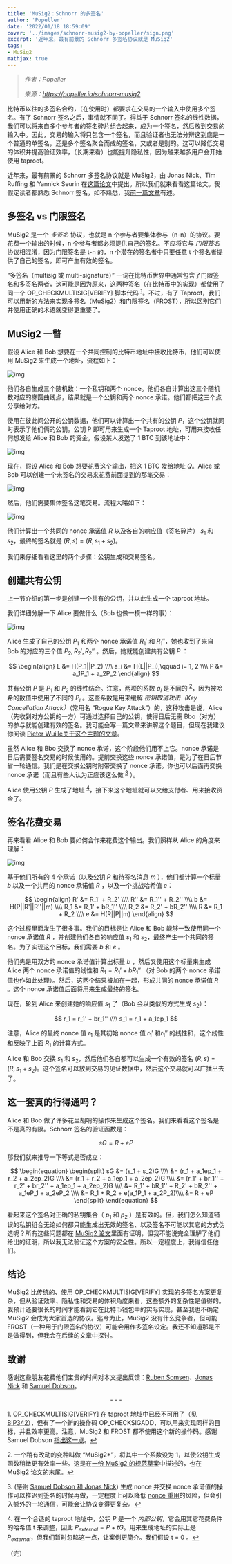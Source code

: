 ```yaml
---
title: 'MuSig2：Schnorr 的多签名'
author: 'Popeller'
date: '2022/01/18 18:59:09'
cover: '../images/schnorr-musig2-by-popeller/sign.png'
excerpt: '近年来，最有前景的 Schnorr 多签名协议就是 MuSig2'
tags:
- MuSig2
mathjax: true
---
```



> *作者：Popeller*
> 
> *来源：<https://popeller.io/schnorr-musig2>*



比特币以往的多签名合约，（在使用时）都要求在交易的一个输入中使用多个签名。有了 Schnorr 签名之后，事情就不同了。得益于 Schnorr 签名的线性数据，我们可以将来自多个参与者的签名碎片组合起来，成为一个签名，然后放到交易的输入中。因此，交易的输入将只包含一个签名，而且验证者也无法分辨这到底是一个普通的单签名，还是多个签名聚合而成的签名，又或者是别的。这可以降低交易的体积并提高验证效率，（长期来看）也能提升隐私性，因为越来越多用户会开始使用 taproot。

近年来，最有前景的 Schnorr 多签名协议就是 MuSig2，由 Jonas Nick、Tim Ruffing 和 Yannick Seurin 在[这篇论文](https://eprint.iacr.org/2020/1261.pdf)中提出。所以我们就来看看这篇论文。我假定读者都熟悉 Schnorr 签名，如不熟悉，我[前一篇文章](https://popeller.io/schnorr-basics)有述。

## 多签名 vs 门限签名

MuSig2 是一个 *多签名* 协议，也就是 n 个参与者要集体参与（n-n）的协议。要花费一个输出的时候，n 个参与者都必须提供自己的签名。不应将它与 *门限签名* 协议相混淆，因为门限签名是 t-n 的，n 个潜在的签名者中只要任意 t 个签名者提供了自己的签名，即可产生有效的签名。

“多签名（multisig 或 multi-signature）” 一词在比特币世界中通常包含了门限签名和多签名两者，这可能是因为原来，这两种签名（在比特币中的实现）都使用了同一个  OP_CHECKMULTISIG[VERIFY] 脚本代码 <sup><a href="#note1" id="jump-1">1</a></sup>。不过，有了 Taproot，我们可以用新的方法来实现多签名（MuSig2）和门限签名（FROST），所以区别它们并使用正确的术语就变得更重要了。

## MuSig2 一瞥

假设 Alice 和 Bob 想要在一个共同控制的比特币地址中接收比特币，他们可以使用 MuSig2 来生成一个地址，流程如下：

![img](../images/schnorr-musig2-by-popeller/-pubkey.png)

他们各自生成三个随机数：一个私钥和两个 nonce。他们各自计算出这三个随机数对应的椭圆曲线点，结果就是一个公钥和两个 nonce 承诺。他们都把这三个点分享给对方。

使用在彼此间公开的公钥数据，他们可以计算出一个共有的公钥 $P$，这个公钥就同时表示了他们俩的公钥。公钥 P 即可用来生成一个 Taproot 地址，可用来接收任何想发给 Alice 和 Bob 的资金。假设某人发送了 1 BTC 到该地址中：

![img](../images/schnorr-musig2-by-popeller/ding-tx.png)

现在，假设 Alice 和 Bob 想要花费这个输出，把这 1 BTC 发给地址 $Q$。Alice 或 Bob 可以创建一个未签名的交易来花费前面提到的那笔交易：

![img](../images/schnorr-musig2-by-popeller/ding-tx.png)

然后，他们需要集体签名这笔交易。流程大略如下：

![img](../images/schnorr-musig2-by-popeller/sign.png)

他们计算出一个共同的 nonce 承诺值 $R$ 以及各自的响应值（签名碎片） $s_1$ 和 $s_2$，最终的签名就是 $(R, s) = (R, s_1 + s_2)$。

我们来仔细看看这里的两个步骤：公钥生成和交易签名。

## 创建共有公钥

上一节介绍的第一步是创建一个共有的公钥，并以此生成一个 taproot 地址。

我们详细分解一下 Alice 要做什么（Bob 也做一模一样的事）：

![img](../images/schnorr-musig2-by-popeller/ey-zoom.png)

Alice 生成了自己的公钥 $P_1$ 和两个 nonce 承诺值 $R_1'$ 和 $R_1''$，她也收到了来自 Bob 的对应的三个值 $P_2, R_2',R_2''$ 。然后，她就能创建共有公钥 $P$ ：

$$
\begin{align}
L &= H(P_1||P_2) \\\\
a_i &= H(L||P_i),\qquad i= 1, 2 \\\\
P &= a_1P_1 + a_2P_2
\end{align}
$$

共有公钥 $P$ 是 $P_1$ 和 $P_2$ 的线性结合。注意，两项的系数 $a_i$ 是不同的 <sup><a href="#note2" id="jump-2">2</a></sup>，因为被哈希的数值中使用了不同的 $P_i$ 。这些系数是用来缓解 *密钥取消攻击（Key Cancellation Attack）*（常用名 “Rogue Key Attack”）的，这种攻击是说，Alice（先收到对方公钥的一方）可通过选择自己的公钥，使得日后无需 Bbo（对方）的参与就能创建有效的签名。我可能会写一篇文章来讲解这个题目，但现在我建议你阅读 [Pieter Wuille关于这个主题的文章](https://blog.blockstream.com/en-musig-key-aggregation-schnorr-signatures/#naive-schnorr-multi-signatures)。

虽然 Alice 和 Bbo 交换了 nonce 承诺，这个阶段他们用不上它。nonce 承诺是日后需要签名交易的时候使用的。提前交换这些 nonce 承诺值，是为了在日后节省一轮通信。我们是在交换公钥时附带交换了 nonce 承诺。你也可以后面再交换 nonce 承诺（而且有些人认为正应该这么做 <sup><a href="#note3" id="jump-3">3</a></sup> ）。

Alice 使用公钥 $P$ 生成了地址 <sup><a href="#note4" id="jump-4">4</a></sup>，接下来这个地址就可以交给支付者、用来接收资金了。

## 签名花费交易

再来看看 Alice 和 Bob 要如何合作来花费这个输出。我们照样从 Alice 的角度来理解：

![img](../images/schnorr-musig2-by-popeller/gn-zoom.png)

基于他们所有的 4 个承诺（以及公钥  $P$ 和待签名消息  $m$ ），他们都计算一个标量  $b$ 以及一个共用的 nonce 承诺值  $R$ ，以及一个挑战哈希值  $e$：

$$
\begin{align}
R' &= R_1' + R_2' \\\\
R'' &= R_1'' + R_2'' \\\\
b &= H(P||R'||R''||m) \\\\
R_1 &= R_1' + bR_1''  \\\\
R_2 &= R_2' + bR_2''  \\\\
R &= R_1 + R_2 \\\\
e &= H(R||P||m)
\end{align}
$$

这个过程里面发生了很多事。我们的目标是让 Alice 和 Bob 能够一致使用同一个 nonce 承诺值  $R$ ，并创建他们各自的响应值  $s_1$ 和 $s_2$，最终产生一个共同的签名。为了实现这个目标，我们需要  $b$ 和 $e$ 。

他们先是用双方的 nonce 承诺值计算出标量 $b$ ，然后又使用这个标量来生成 Alice 两个 nonce 承诺值的线性和  $R_1 = R_1' + bR_1''$ （对 Bob 的两个 nonce 承诺值也作如此处理）。然后，这两个结果被加在一起，形成共同的 nonce 承诺值 $R$ 。这个 nonce 承诺值后面将用来生成最终的签名。

现在，轮到 Alice 来创建她的响应值 $s_1$ 了（Bob 会以类似的方式生成 $s_2$）：

$$
r_1 = r_1' + br_1'' \\\\
s_1 = r_1 + a_1ep_1
$$

注意，Alice 的最终 nonce 值 $r_1$ 是其初始 nonce 值 $r_1'$ 和$r_1''$ 的线性和，这个线性和反映了上面 $R_1$ 的计算方式。

Alice 和 Bob 交换 $s_1$ 和 $s_2$，然后他们各自都可以生成一个有效的签名 $(R, s) = (R, s_1 + s_2)$。这个签名可以放到交易的见证数据中，然后这个交易就可以广播出去了。

## 这一套真的行得通吗？

Alice 和 Bob 做了许多花里胡哨的操作来生成这个签名。我们来看看这个签名是不是真的有限。Schnorr 签名的验证函数是：

$$
sG = R + eP
$$

那我们就来推导一下等式是否成立：

$$
\begin{equation}
\begin{split}
sG &= (s_1 + s_2)G \\\\
&= (r_1 + a_1ep_1 + r_2 + a_2ep_2)G \\\\
&= (r_1 + r_2 + a_1ep_1 + a_2ep_2)G \\\\
&= (r_1' + br_1'' + r_2' + br_2'' + a_1ep_1 + a_2ep_2)G \\\\
&= R_1' + bR_1'' + R_2' + bR_2'' + a_1eP_1 + a_2eP_2 \\\\
&= R_1 + R_2 + e(a_1P_1 + a_2P_2)\\\\
&= R + eP
\end{split}
\end{equation}
$$

看起来这个签名对正确的私钥集合（ $p_1$ 和 $p_2$ ）是有效的。但，我们怎么知道错误的私钥组合无论如何都只能生成出无效的签名、以及签名不可能以其它的方式伪造呢？所有这些问题都在 [MuSig2 论文](https://eprint.iacr.org/2020/1261.pdf)里面有证明，但我不能说完全理解了他们给出的证明，所以我无法验证这个方案的安全性。所以一定程度上，我得信任他们。

## 结论

MuSig2 比传统的、使用 OP_CHECKMULTISIG[VERIFY] 实现的多签名方案更复杂，但从验证效率、隐私性和交易的体积角度来看，这些额外的复杂性是值得的。我预计还要很长的时间才能看到它在比特币钱包中的实际实现，甚至我也不确定 MuSig2 会成为大家首选的协议。迄今为止，MuSig2 没有什么竞争者，但可能 FROST（一种用于门限签名的协议）可能会用作多签名设定。我还不知道那是不是做得到，但我会在后续的文章中探讨。

## 致谢

感谢这些朋友花费他们宝贵的时间对本文提出反馈：[Ruben Somsen](https://twitter.com/SomsenRuben)、[Jonas Nick](https://twitter.com/n1ckler) 和 [Samuel Dobson](https://twitter.com/meshcollider)。

<p style="text-align:center">- - -</p>


<a id="note1">1</a>. OP_CHECKMULTISIG[VERIFY]  在 taproot 地址中已经不可用了（见 [BIP342](https://github.com/bitcoin/bips/blob/master/bip-0342.mediawiki#design)），但有了一个新的操作码 OP_CHECKSIGADD，可以用来实现同样的目标，并且效率更高。注意，MuSig2 和 FROST 都不使用这个新的操作码。感谢 Samuel Dobson [指出这一点](https://twitter.com/meshcollider/status/1482089242415472640?s=20)。<a href="#jump-1">↩</a>

<a id="note2">2</a>. 一个稍有改动的变种叫做 “MuSig2*”，将其中一个系数设为 1，以使公钥生成函数稍微更有效率一些。这是在[一份 MuSig2 的规范草案](https://github.com/ElementsProject/secp256k1-zkp/blob/master/src/modules/musig/musig-spec.mediawiki#key-aggregation)中描述的，也在 MuSig2 论文的末尾。<a href="#jump-2">↩</a>

<a id="note3">3</a>. (感谢 [Samuel Dobson 和 Jonas Nick](https://twitter.com/n1ckler/status/1482287770320228352?s=20)) 生成 nonce 并交换 nonce 承诺值的操作可以推迟到签名的时候再做，一定程度上可以降低 [nonce 重用](https://popeller.io/schnorr-basics#nonce-reuse)的风险，但会引入额外的一轮通信，可能会让协议变得更复杂。<a href="#jump-3">↩</a>

<a id="note4">4</a>. 在一个合适的 taproot 地址中，公钥 $P$ 是一个 *内部公钥*，它会用其它花费条件的哈希值 t 来调整，因此 $P_{external} = P + tG$。用来生成地址的实际上是 $P_{external}$，但我们暂时忽略这一点，让案例更简介。我们假设 t = 0 。<a href="#jump-4">↩</a>

（完）